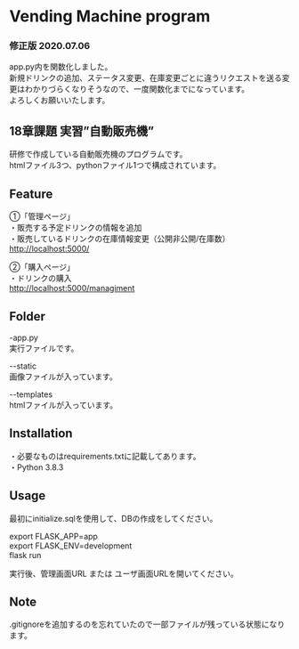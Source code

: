 # Vending Machine program
### 修正版 2020.07.06
app.py内を関数化しました。  
新規ドリンクの追加、ステータス変更、在庫変更ごとに違うリクエストを送る変更はわかりづらくなりそうなので、一度関数化までになっています。  
よろしくお願いいたします。  

## 18章課題 実習”自動販売機”
研修で作成している自動販売機のプログラムです。  
htmlファイル3つ、pythonファイル1つで構成されています。

## Feature
①「管理ページ」  
・販売する予定ドリンクの情報を追加  
・販売しているドリンクの在庫情報変更（公開非公開/在庫数）  
<http://localhost:5000/>  

②「購入ページ」  
・ドリンクの購入  
<http://localhost:5000/managiment>  

## Folder
-app.py  
実行ファイルです。

--static  
画像ファイルが入っています。  

--templates  
htmlファイルが入っています。  

## Installation
・必要なものはrequirements.txtに記載してあります。  
・Python 3.8.3  

## Usage
最初にinitialize.sqlを使用して、DBの作成をしてください。
  
export FLASK_APP=app  
export FLASK_ENV=development  
flask run  

実行後、管理画面URL または ユーザ画面URLを開いてください。

## Note
.gitignoreを追加するのを忘れていたので一部ファイルが残っている状態になります。
